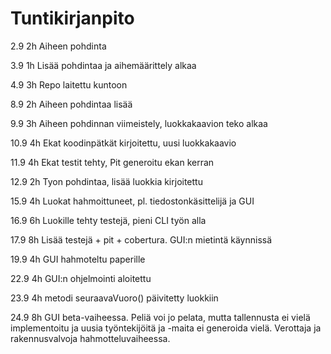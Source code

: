 # Tuntikirjanpito 

2.9	  2h 	Aiheen pohdinta

3.9	  1h	Lisää pohdintaa ja aihemäärittely alkaa
 
4.9	  3h	Repo laitettu kuntoon

8.9   2h  	Aiheen pohdintaa lisää

9.9   3h  	Aiheen pohdinnan viimeistely, luokkakaavion teko alkaa

10.9  4h	Ekat koodinpätkät kirjoitettu, uusi luokkakaavio

11.9  4h	Ekat testit tehty, Pit generoitu ekan kerran

12.9  2h	Tyon pohdintaa, lisää luokkia kirjoitettu

15.9  4h	Luokat hahmoittuneet, pl. tiedostonkäsittelijä ja GUI

16.9  6h	Luokille tehty testejä, pieni CLI työn alla

17.9  8h	Lisää testejä + pit + cobertura. GUI:n mietintä käynnissä

19.9  4h GUI hahmoteltu paperille

22.9  4h GUI:n ohjelmointi aloitettu

23.9  4h metodi seuraavaVuoro() päivitetty luokkiin

24.9  8h GUI beta-vaiheessa. Peliä voi jo pelata, mutta tallennusta ei vielä implementoitu ja uusia työntekijöitä ja -maita ei generoida vielä. Verottaja ja rakennusvalvoja hahmotteluvaiheessa.
